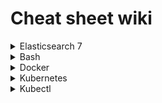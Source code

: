 # Cheat sheet wiki

<details>
  <summary>Elasticsearch 7</summary>

  ## Elasticsearch 7 

  ### Index
  #### Create
  Create an index with mappings
  ```
  PUT /transaction
{
    "mappings": {
        "dynamic": true,
        "properties" : {
            "commission" : {
                "type" : "long"
            },
            "id" : {
                "type" : "integer"
            },
            "merchant_id" : {
                "type" : "integer"
            },
            "network_transaction_id" : {
                "type" : "integer"
            },
            "user" : {
                "properties" : {
                    "user_id" : {
                        "type" : "integer"
                    },
                    "user_type" : {
                        "type" : "integer"
                    }
                }
            },
            "rate" : {
                "properties" : {
                    "rate_id" : {
                        "type" : "long"
                    },
                    "multiplier" : {
                        "type" : "float"
                    }
                }
            },
            "created_at" : {
                "type" : "date",
                "format":"yyyy-MM-dd HH:mm:ss"
            }
        }
    }
}
  ```

  #### Delete
  ```
  DELETE /transaction
  ```

  ### Mapping

  #### Mapping Types
  - Mapping types are deprecated in 6.0.0.
  - Mapping types can be compared to tables, it allows you to divide documents in to groups
  - e.g. index with a mapping type /students/student

  #### Create a mapping

  (Create an index first)

  ```
  PUT /transaction/_mapping
  {
    "properties": {
        "created_at" : {
            "type" : "date",
            "format":"yyyy-MM-dd HH:mm:ss"
        }
    }
  }
  ```
  
  ### Create documents
  ```
  POST /user/_doc/78
  {
    "user_id": 78,
    "name": "matt smith"
  }
  ```
  
  ```
  POST /transaction/_doc/1
  {
    "transaction_id": 1,
    "user_id": 78,
    "network_transaction_id": 101,
    "commission": 12
  }
  ```

  ### Search documents
  
  Returns all documents within an index
  ```
  GET /transaction/_search
  ```

  Returns a single document within an index
  ```
  GET /transaction/_doc/1
  ```

  ### Percolators
  - A percolator is a reverse search
  - We store queries as percolators and run documents against them
  - 

  ### Scripts

  Return a generated object with a boosted transaction commission

  ```
  GET /transaction/_search
  {
    "script_fields": {
        "boosted_commission": {
            "script": {
                "lang": "painless",
                "source": """
                    def tran = params._source;
                    def commission = tran.commission;
                    def variableRate = 0.95;
                    def premium = commission * 0.10;
                    def boosted = (commission * variableRate) + premium;
                    def calculation = "(commission * variableRate) + premium";

                    HashMap map = new HashMap();
                    map.put("commission", tran.commission);
                    map.put("premium", premium);
                    map.put("variableRate", variableRate);
                    map.put("boosted", boosted);
                    map.put("calculation", calculation);

                    return map;
                """
            }
        }
    }
  }
  ```

  ### References
  - https://logz.io/blog/removal-elasticsearch-mapping-types/
  - https://www.elastic.co/guide/en/elasticsearch/painless/current/painless-operators-reference.html
  - https://www.elastic.co/guide/en/elasticsearch/painless/current/painless-bucket-script-agg-context.html#painless-bucket-script-agg-context


  
</details>


<details>
  <summary>Bash</summary>

  ## Bash

  ### Nano

  | Command                 | Description                           |
  |-------------------------|---------------------------------------|
  | nano -l /path/to.file   | Open a file with line numbers         |
  | ctrl + _                | Jump to a line number                 |
  | ctrl + k                | Remove a line (go to the line first)  |
  
</details>


<details>
  <summary>Docker</summary>

  ## Docker

  ``` 
  # remove images
  docker image prune
  
  # remove volume data
  docker volume prune          

  # remove all networks
  docker network prune

  # remove dangling images
  docker rmi $(docker images -f "dangling=true" -q) --force                 
  
  # prune all
  docker rmi -f $(docker images -a -q)
  
  # execute container with different user 
  docker exec -ti --user build transaction bash
  
  # copy file from container to your env
  docker cp container:/path/to.file ~/Downloads/
  
  # copy file from your env to a container
  docker cp ~/Downloads/to.file container:/path/to.file
  
  # run query on mysql container
  docker exec -i mysql mysql <<< "CREATE DATABASE test;" 
  
  # backup database
  docker exec mysql /usr/bin/mysqldump -u root --password=root [DATABASE] > ~/[BACKUP_FILE].sql

  # restore database
  cat ~/[BACKUP_FILE].sql \| docker exec -i mysql /usr/bin/mysql -u root --password=root [DATABASE]
  
  # run doctrine migrations on container
  docker exec -i [CONTAINER] /var/www/site/vendor/bin/doctrine-module m:m
  
  # update config file and restart apache
  docker exec -ti [CONTAINER] bash -c "echo 'xdebug.remote_host = 172.17.0.1' >> /etc/php/7.1/mods-available/xdebug.ini && service apache2 reload"
  ```
</details>

<details>
  <summary>Kubernetes</summary>

  ## Kubernetes

</details>

<details>
  <summary>Kubectl</summary>
  
  ## Kubectl

  ```
  # exec on to container on namespace
  kubectl exec -ti --namespace=mkadiri mysql-0 bash

  # exec mysql command on container
  kubectl exec --namespace=mkadiri -ti mysql-0 mysql <<< "show tables;"

  # run commands on container
  kubectl exec --namespace=mkadiri -ti $MKADIRI_MASTER_CONTAINER -- bash -c "echo 'hello world'"

  # backup database on mysql container
  kubectl exec --namespace=mkadiri -ti mysql-0 -- bash -c "mysql -u root --password=root my-db < ~/my-db.sql" 

  # list clusters
  kubectl config get-contexts

  # list pods on a namespace
  kubectl get pods --context="aws1-test" --namespace="dev"

  # view all of the containers in this pod.
  kubectl describe pod/quidco-web-app-84dbf4f4f9-rc4c5 -n mkadiri

  # view logs of a pod
  kubectl logs -f --namespace=dev POD

  # log output from specific container
  kubectl logs -f --namespace=dev --container=CONTAINER POD

  # exec from specific container
  kubectl exec -ti --namespace=mkadiri --container=quidco-web POD bash

  # Flush redis cache
  kubectl exec -ti --namespace=mkadiri redis-0 redis-cli FLUSHALL

  # delete pods that have the `CrashLoopBackOff` status
  kubectl delete pod --namespace="qco-9076" \
    `kubectl get pods | awk '$3 == "CrashLoopBackOff" {print $1}'`
  ```

